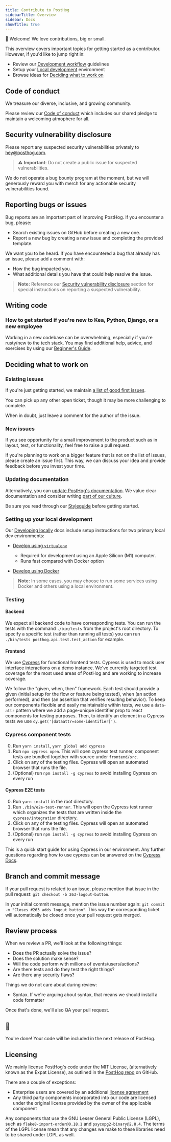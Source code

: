 ```yaml
---
title: Contribute to PostHog
sidebarTitle: Overview
sidebar: Docs
showTitle: true
---
```


👋 Welcome! We love contributions, big or small. 

This overview covers important topics for getting started as a contributor. However, if you'd like to jump right in:

- Review our [Development workflow](/docs/contribute/development-workflow) guidelines
- Setup your [Local development](/docs/contribute/developing-locally) environment
- Browse ideas for [Deciding what to work on](#deciding-what-to-work-on)

## Code of conduct

We treasure our diverse, inclusive, and growing community. 

Please review our [Code of conduct](/docs/contribute/code-of-conduct) which includes our shared pledge to maintain a welcoming atmophere for all.

## Security vulnerability disclosure

Please report any suspected security vulnerabilities privately to [hey@posthog.com](mailto:hey@posthog.com). 

> ⚠️ **Important**: Do not create a public issue for suspected vulnerabilities.

We do not operate a bug bounty program at the moment, but we will generously reward you with merch for any actionable security vulnerabilities found.

## Reporting bugs or issues

Bug reports are an important part of improving PostHog. If you encounter a bug, please:

- Search existing issues on GitHub before creating a new one. 
- Report a new bug by creating a new issue and completing the provided template. 

We want you to be heard. If you have encountered a bug that already has an issue, please add a comment with:

- How the bug impacted you.
- What additional details you have that could help resolve the issue.

> **Note:** Reference our [Security vulnerability disclosure](contribute#security-vulnerability-disclosure) section for special instructions on reporting a suspected vulnerability.

## Writing code 

### How to get started if you're new to Kea, Python, Django, or a new employee

Working in a new codebase can be overwhelming, especially if you're rusty/new to the tech stack. 
You may find additional help, advice, and exercises by using our [Beginner's Guide](/handbook/engineering/beginners-guide/introduction).


## Deciding what to work on

<h3>Existing issues</h3>

If you're just getting started, we maintain [a list of good first issues](https://github.com/PostHog/posthog/issues?q=is%3Aissue+is%3Aopen+label%3A%22good+first+issue%22).

You can pick up any other open ticket, though it may be more challenging to complete. 

When in doubt, just leave a comment for the author of the issue.

<h3>New issues</h3>

If you see opportunity for a small improvement to the product such as in layout, text, or functionality, feel free to raise a pull request.

If you're planning to work on a bigger feature that is not on the list of issues, please create an issue first. This way, we can discuss your idea and provide feedback before you invest your time. 

<h3>Updating documentation</h3>

Alternatively, you can [update PostHog's documentation](/docs/contribute/updating-documentation). We value clear documentation and consider writing [part of our culture](/handbook/company/culture).

Be sure you read through our [Styleguide](https://github.com/PostHog/posthog.com/blob/master/STYLEGUIDE.md) before getting started.

### Setting up your local development

Our [Developing locally](/docs/contribute/developing-locally) docs include setup instructions for two primary local dev environments:

- [Develop using `virtualenv`](http://localhost:8001/docs/contribute/developing-locally#using-virtualenv)
   - Required for development using an Apple Silicon (M1) computer. 
   - Runs fast compared with Docker option
   
- [Develop using Docker](http://localhost:8001/docs/contribute/developing-locally#using-docker)

> **Note:** In some cases, you may choose to run some services using Docker and others using a local environment.


### Testing

#### Backend
We expect all backend code to have corresponding tests. You can run the tests with the command `./bin/tests` from the project's root directory. To specify a specific test (rather than running all tests) you can run `./bin/tests posthog.api.test.test_action` for example.

#### Frontend
We use [Cypress](https://www.cypress.io/) for functional frontend tests. Cypress is used to mock user interface interactions on a demo instance. We've currently targeted test coverage for the most used areas of PostHog and are working to increase coverage. 

We follow the "given, when, then" framework. Each test should provide a given (initial setup for the flow or feature being tested), when (an action performed), and then (an assertion that verifies resulting behavior). To keep our components flexible and easily maintainable within tests, we use a `data-attr` pattern where we add a page-unique identifier prop to react components for testing purposes. Then, to identify an element in a Cypress tests we use `cy.get('[dataattr=some-identifier]')`. 

### Cypress component tests

0. Run `yarn install`, `yarn global add cypress`
1. Run `npx cypress open`. This will open cypress test runner, component tests are bundled together with source under `frontend/src`.
2. Click on any of the testing files. Cypress will open an automated browser that runs the file. 
3. (Optional) run `npm install -g cypress` to avoid installing Cypress on every run

#### Cypress E2E tests

0. Run `yarn install` in the root directory.
1. Run `./bin/e2e-test-runner`. This will open the Cypress test runner which organizes the tests that are written inside the `cypress/integration` directory.
2. Click on any of the testing files. Cypress will open an automated browser that runs the file. 
3. (Optional) run `npm install -g cypress` to avoid installing Cypress on every run

This is a quick start guide for using Cypress in our environment. Any further questions regarding how to use cypress can be answered on the [Cypress Docs](https://docs.cypress.io/). 

## Branch and commit message

If your pull request is related to an issue, please mention that issue in the pull request: `git checkout -b 263-logout-button`.

In your initial commit message, mention the issue number again: `git commit -m "Closes #263 adds logout button"`. This way the corresponding ticket will automatically be closed once your pull request gets merged.

## Review process

When we review a PR, we'll look at the following things:
- Does the PR actually solve the issue?
- Does the solution make sense?
- Will the code perform with millions of events/users/actions?
- Are there tests and do they test the right things?
- Are there any security flaws?

Things we do not care about during review:
- Syntax. If we're arguing about syntax, that means we should install a code formatter

Once that's done, we'll also QA your pull request.

## 🎉

You're done! Your code will be included in the next release of PostHog.

## Licensing

We mainly license PostHog's code under the MIT License, (alternatively known as the Expat License), as outlined in the [PostHog repo](https://github.com/PostHog/posthog/blob/master/LICENSE) on GitHub. 

There are a couple of exceptions:
- Enterprise users are covered by an additional [license agreement](https://github.com/PostHog/posthog/blob/master/ee/LICENSE)
- Any third party components incorporated into our code are licensed under the original license provided by the owner of the applicable component

Any components that use the GNU Lesser General Public License (LGPL), such as `flake8-import-order@0.18.1` and `psycopg2-binary@2.8.4`. The terms of the LGPL license mean that any changes we make to these libraries need to be shared under LGPL as well.
